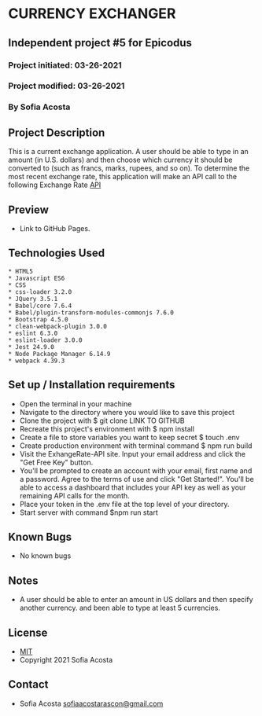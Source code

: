 # CURRENCY EXCHANGER 
## Independent project #5 for Epicodus
### Project initiated: 03-26-2021
### Project modified: 03-26-2021
### By Sofia Acosta
## Project Description
This is a current exchange application. A user should be able to type in an amount (in U.S. dollars) and then choose which currency it should be converted to (such as francs, marks, rupees, and so on). To determine the most recent exchange rate, this application will make an API call to the following Exchange Rate [API](https://www.exchangerate-api.com/)  
## Preview 
* Link to GitHub Pages. 

## Technologies Used
 
```
* HTML5 
* Javascript ES6
* CSS
* css-loader 3.2.0
* JQuery 3.5.1
* Babel/core 7.6.4
* Babel/plugin-transform-modules-commonjs 7.6.0
* Bootstrap 4.5.0
* clean-webpack-plugin 3.0.0
* eslint 6.3.0
* eslint-loader 3.0.0
* Jest 24.9.0
* Node Package Manager 6.14.9
* webpack 4.39.3

 ```

## Set up / Installation requirements
* Open the terminal in your machine
* Navigate to the directory where you would like to save this project 
* Clone the project with $ git clone LINK TO GITHUB
* Recreate this project's environment with $ npm install
* Create a file to store variables you want to keep secret $ touch .env  
* Create production environment with terminal command $ npm run build
* Visit the ExhangeRate-API site. Input your email address and click the 
"Get Free Key" button. 
* You'll be prompted to create an account with your email, first name and a password. Agree to the terms of use and click "Get Started!". You'll be able to access a dashboard that includes your API key as well as your remaining API calls for the month. 
* Place your token in the .env file at the top level of your directory.
* Start server with command $npm run start        
## Known Bugs
* No known bugs
## Notes
* A user should be able to enter an amount in US dollars and then specify another currency. and been able to type at least 5 currencies. 

## License
* [MIT](https://choosealicense.com/licenses/mit)
* Copyright 2021 Sofia Acosta
## Contact
* Sofia Acosta sofiaacostarascon@gmail.com
